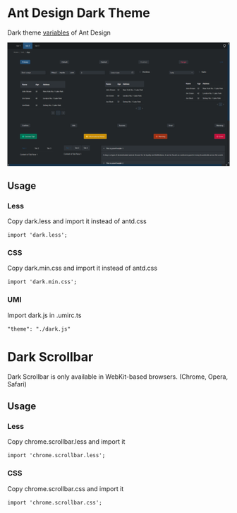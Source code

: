 # Ant Design Dark Theme

Dark theme [variables](https://github.com/ant-design/ant-design/blob/master/components/style/themes/default.less) of Ant Design

![](https://raw.githubusercontent.com/Kuechlin/ant-dark-theme/master/AntDarkTheme.PNG)

## Usage
### Less
Copy dark.less and import it instead of antd.css

    import 'dark.less';

### CSS
Copy dark.min.css and import it instead of antd.css

    import 'dark.min.css';

### UMI
Import dark.js in .umirc.ts

    "theme": "./dark.js"

# Dark Scrollbar
Dark Scrollbar is only available in WebKit-based browsers. (Chrome, Opera, Safari)
## Usage
### Less
Copy chrome.scrollbar.less and import it

    import 'chrome.scrollbar.less';

### CSS
Copy chrome.scrollbar.css and import it

    import 'chrome.scrollbar.css';